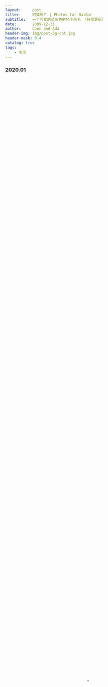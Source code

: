 ```yaml
---
layout:     post
title:      阿猫照片 | Photos for NaiGar
subtitle:   一个可爱的蓝灰色擀毡小杂毛 （持续更新）
date:       2099-12-31
author:     Chen and Ada
header-img: img/post-bg-cat.jpg
header-mask: 0.4
catalog: true
tags:
    - 生活
---
```


### 2020.01
<video controls width="100%" height="100%"
       autoplay loop muted 
       poster="img/avatar.jpg">
  <source src="/img/奶盖/NaiGar1.mp4" type="video/mp4">
  <source src="/img/奶盖/NaiGar1.webm" type="video/webm">
</video>

<img src="/img/奶盖/奶盖1.jpg" ><img src="/img/奶盖/奶盖2.jpg"><img src="/img/奶盖/奶盖3.jpg"><img src="/img/奶盖/奶盖4.jpg"><img src="/img/奶盖/奶盖5.jpg"><img src="/img/奶盖/奶盖6.jpg"><img src="/img/奶盖/奶盖7.jpg"><img src="/img/奶盖/奶盖8.jpg"><img src="/img/奶盖/奶盖9.jpg"><img src="/img/奶盖/奶盖10.jpg"><img src="/img/奶盖/奶盖11.jpg"><img src="/img/奶盖/奶盖12.jpg">

### 2020.02

<img src="/img/奶盖/奶盖11.jpg"><img src="/img/奶盖/奶盖12.jpg"><img src="/img/奶盖/奶盖13.jpg"><img src="/img/奶盖/奶盖14.jpg">

### 2020.03

<img src="/img/奶盖/奶盖15.jpg">  <img src="/img/奶盖/奶盖16.jpg">

### 2020.04